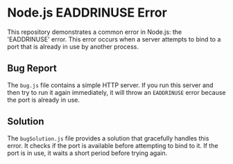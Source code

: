 # Node.js EADDRINUSE Error

This repository demonstrates a common error in Node.js: the 'EADDRINUSE' error. This error occurs when a server attempts to bind to a port that is already in use by another process.

## Bug Report
The `bug.js` file contains a simple HTTP server.  If you run this server and then try to run it again immediately, it will throw an `EADDRINUSE` error because the port is already in use.

## Solution
The `bugSolution.js` file provides a solution that gracefully handles this error.  It checks if the port is available before attempting to bind to it. If the port is in use, it waits a short period before trying again.